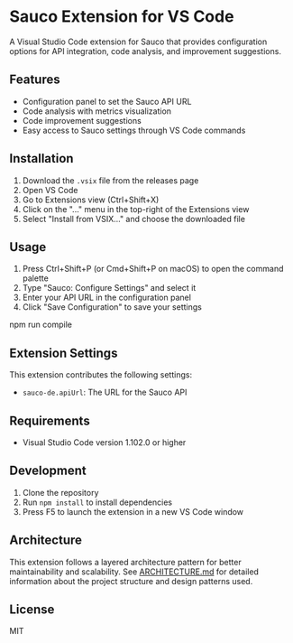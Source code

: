 # Sauco Extension for VS Code

A Visual Studio Code extension for Sauco that provides configuration options for API integration, code analysis, and improvement suggestions.

## Features

- Configuration panel to set the Sauco API URL
- Code analysis with metrics visualization
- Code improvement suggestions
- Easy access to Sauco settings through VS Code commands

## Installation

1. Download the `.vsix` file from the releases page
2. Open VS Code
3. Go to Extensions view (Ctrl+Shift+X)
4. Click on the "..." menu in the top-right of the Extensions view
5. Select "Install from VSIX..." and choose the downloaded file

## Usage

1. Press Ctrl+Shift+P (or Cmd+Shift+P on macOS) to open the command palette
2. Type "Sauco: Configure Settings" and select it
3. Enter your API URL in the configuration panel
4. Click "Save Configuration" to save your settings

npm run compile 

## Extension Settings

This extension contributes the following settings:

* `sauco-de.apiUrl`: The URL for the Sauco API

## Requirements

- Visual Studio Code version 1.102.0 or higher

## Development

1. Clone the repository
2. Run `npm install` to install dependencies
3. Press F5 to launch the extension in a new VS Code window

## Architecture

This extension follows a layered architecture pattern for better maintainability and scalability. See [ARCHITECTURE.md](./ARCHITECTURE.md) for detailed information about the project structure and design patterns used.

## License

MIT
